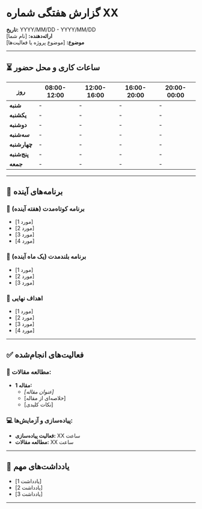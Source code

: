 # گزارش هفتگی شماره XX

**تاریخ:** YYYY/MM/DD - YYYY/MM/DD  
**ارائه‌دهنده:** [نام شما]  
**موضوع:** [موضوع پروژه یا فعالیت‌ها]

---

## ⏳ ساعات کاری و محل حضور

| روز          | 08:00-12:00 | 12:00-16:00 | 16:00-20:00 | 20:00-00:00 |
| ------------ | ----------- | ----------- | ----------- | ----------- |
| **شنبه**     | -           | -           | -           | -           |
| **یکشنبه**   | -           | -           | -           | -           |
| **دوشنبه**   | -           | -           | -           | -           |
| **سه‌شنبه**  | -           | -           | -           | -           |
| **چهارشنبه** | -           | -           | -           | -           |
| **پنج‌شنبه** | -           | -           | -           | -           |
| **جمعه**     | -           | -           | -           | -           |

---

## 📌 برنامه‌های آینده

### 🎯 برنامه کوتاه‌مدت (هفته آینده)

- [مورد 1]
- [مورد 2]
- [مورد 3]
- [مورد 4]

### 🎯 برنامه بلندمدت (یک ماه آینده)

- [مورد 1]
- [مورد 2]
- [مورد 3]

### 🎯 اهداف نهایی

- [مورد 1]
- [مورد 2]
- [مورد 3]
- [مورد 4]

---

## ✅ فعالیت‌های انجام‌شده

### 📖 مطالعه مقالات:

- **مقاله 1:**
  - _[عنوان مقاله]_
  - [خلاصه‌ای از مقاله]
  - [نکات کلیدی]

### 💻 پیاده‌سازی و آزمایش‌ها:

- **فعالیت پیاده‌سازی:** XX ساعت
- **مطالعه مقالات:** XX ساعت

---

## 📌 یادداشت‌های مهم

- [یادداشت 1]
- [یادداشت 2]
- [یادداشت 3]

---
